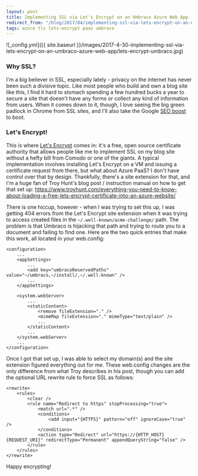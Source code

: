 ```yaml
---
layout: post
title: Implementing SSL via Let's Encrypt on an Umbraco Azure Web App
redirect_from: "/blog/2017/04/implementing-ssl-via-lets-encrypt-on-an-umbraco-azure-web-app/"
tags: azure tls lets-encrypt paas umbraco
---
```


![_config.yml]({{ site.baseurl }}/images/2017-4-30-implementing-ssl-via-lets-encrypt-on-an-umbraco-azure-web-app/lets-encrypt-umbraco.jpg)

### Why SSL?
I'm a big believer in SSL, especially lately - privacy on the internet has never been such a divisive topic. Like most people who build and own a blog site like this, I find it hard to stomach spending a few hundred bucks a year to secure a site that doesn't have any forms or collect any kind of information from users. When it comes down to it, though, I love seeing the big green padlock in Chrome from SSL sites, and I'll also take the Google [SEO boost](https://webmasters.googleblog.com/2014/08/https-as-ranking-signal.html) to boot.

### Let's Encrypt!
This is where [Let's Encrypt](https://letsencrypt.org/) comes in: it's a free, open source certificate authority that allows people like me to implement SSL on my blog site without a hefty bill from Comodo or one of the giants. A typical implementation involves installing Let's Encrypt on a VM and issuing a certificate request from there, but what about Azure PaaS? I don't have control over that by design. Thankfully, there's a site extension for that, and I'm a huge fan of Troy Hunt's blog post / instruction manual on how to get that set up: https://www.troyhunt.com/everything-you-need-to-know-about-loading-a-free-lets-encrypt-certificate-into-an-azure-website/

There is one hiccup, however - when I was trying to set this up, I was getting 404 errors from the Let's Encrypt site extension when it was trying to access created files in the `~/.well-known/acme-challenge/` path. The problem is that Umbraco is hijacking that path and trying to route you to a document and failing to find one. Here are the two quick entries that make this work, all located in your web.config:

```
<configuration>
	...
	<appSettings>
		...
		<add key="umbracoReservedPaths" value="~/umbraco,~/install/,~/.well-known" />
		...
	</appSettings>

	<system.webServer>
		...
		<staticContent>
			<remove fileExtension="." />
			<mimeMap fileExtension="." mimeType="text/plain" />
			...
		</staticContent>
		...
	</system.webServer>
	...
</configuration>
```

Once I got that set up, I was able to select my domain(s) and the site extension figured everything out for me. These web.config changes are the only difference from what Troy describes in his post, though you can add the optional URL rewrite rule to force SSL as follows:

```
<rewrite>
	<rules>
		<clear />
		<rule name="Redirect to https" stopProcessing="true">
			<match url=".*" />
			<conditions>
				<add input="{HTTPS}" pattern="off" ignoreCase="true" />
			</conditions>
			<action type="Redirect" url="https://{HTTP_HOST}{REQUEST_URI}" redirectType="Permanent" appendQueryString="false" />
		</rule>
	</rules>
</rewrite>
```

Happy encrypting!
